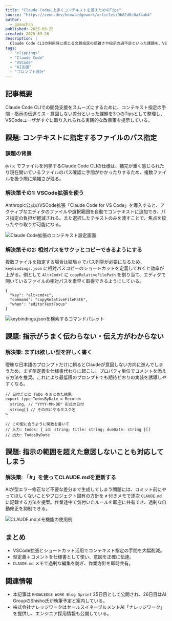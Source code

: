 ```yaml
---
title: "Claude Codeに上手くコンテキストを渡すためのTips"
source: "https://zenn.dev/knowledgework/articles/9b82d0c0a34ab4"
author:
  - gomachan
published: 2025-09-25
created: 2025-09-26
description: |
  Claude Code CLIの利用時に感じる文脈指定の煩雑さや指示の過不足といった課題を、VSCode拡張やショートカット、型定義を活用したプロンプト設計、CLAUDE.mdへのメモ機能など3つのTipsで解消する方法を紹介する。
tags:
  - "clippings"
  - "Claude Code"
  - "VSCode"
  - "AI支援"
  - "プロンプト設計"
---
```


## 記事概要

Claude Code CLIでの開発支援をスムーズにするために、コンテキスト指定の手間・指示の伝達ミス・意図しない差分といった課題を3つのTipsとして整理し、VSCodeユーザがすぐに取り入れられる実践的な改善策を提示している。

## 課題: コンテキストに指定するファイルのパス指定

### 課題の背景

`@パス` でファイルを列挙するClaude Code CLIの仕様は、補完が重く感じられたり現在開いているファイルのパス確認に手間がかかったりするため、複数ファイルを扱う際に煩雑さが残る。

### 解決策その1: VSCode拡張を使う

Anthropic公式のVSCode拡張「Claude Code for VS Code」を導入すると、アクティブなエディタのファイルや選択範囲を自動でコンテキストに追加でき、パス指定の負担が軽減される。また選択したテキストのみを渡すことで、焦点を絞ったやり取りが可能になる。

![Claude Code拡張のコンテキスト設定画面](https://storage.googleapis.com/zenn-user-upload/b04019649173-20250924.png)

### 解決策その2: 相対パスをサクッとコピーできるようにする

複数ファイルを指定する場合は結局 `@` でパス列挙が必要になるため、`keybindings.json` に相対パスコピーのショートカットを定義しておくと効率が上がる。例として `Alt+Cmd+C` に `copyRelativeFilePath` を割り当て、エディタで開いているファイルの相対パスを素早く取得できるようにしている。

```
{
  "key": "alt+cmd+c",
  "command": "copyRelativeFilePath",
  "when": "editorTextFocus"
}
```

![keybindings.jsonを検索するコマンドパレット](https://storage.googleapis.com/zenn-user-upload/32e4b44cc38f-20250924.png)

## 課題: 指示がうまく伝わらない・伝え方がわからない

### 解決策: まずは欲しい型を詳しく書く

曖昧な日本語のプロンプトだけに頼るとClaudeが意図しない方向に進んでしまうため、まず型定義を仕様書代わりに起こし、プロパティ単位でコメントを添える方法を推奨。これにより最低限のプロンプトでも期待どおりの実装を誘導しやすくなる。

```
// 日付ごとに ToDo をまとめた結果
export type TodosByDate = Record<
  string, // "YYYY-MM-DD" 形式の日付
  string[] // その日にやるタスク名
>

// この型に合うように関数を書いて
// 入力: todos: { id: string; title: string; dueDate: string }[]
// 出力: TodosByDate
```

## 課題: 指示の範囲を超えた意図しないことも対応してしまう

### 解決策: 「#」を使ってCLAUDE.mdを更新する

AIが型エラー修正など不要な差分まで生成してしまう問題には、コミット前にやってほしくないことやプロジェクト固有の方針を `#` 付きメモで逐次 `CLAUDE.md` に記録する方法を提案。作業途中で気付いたルールを即座に共有でき、過剰な自動修正を抑制できる。

![CLAUDE.mdメモ機能の使用例](https://storage.googleapis.com/zenn-user-upload/976944d5d4b0-20250922.png)

## まとめ

- VSCode拡張とショートカット活用でコンテキスト指定の手間を大幅削減。
- 型定義＋コメントを仕様書として使い、意図を正確に伝達。
- `CLAUDE.md` メモで過剰な編集を防ぎ、作業方針を即時共有。

## 関連情報

- 本記事は `KNOWLEDGE WORK Blog Sprint` 25日目として公開され、26日目はAI GroupのShisho氏が執筆予定と案内している。
- 株式会社ナレッジワークはセールスイネーブルメントAI「ナレッジワーク」を提供し、エンジニア採用情報も公開している。
